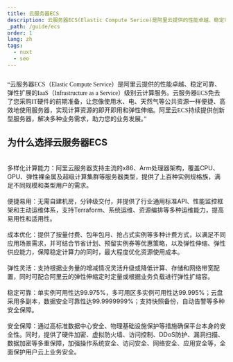 ```yaml
---
title: 云服务器ECS
description: 云服务器ECS(Elastic Compute Serice)是阿里云提供的性能卓越、稳定可靠、弹性扩展的Iaas云计算服务。
_path: /guide/ecs
order: 1
lang: zh
tags:
  - nuxt
  - seo
---
```

<div style="margin: 5% 0;font-family: '微软雅黑',serif">
“云服务器ECS（Elastic Compute Service）是阿里云提供的性能卓越、稳定可靠、弹性扩展的IaaS（Infrastructure as a Service）级别云计算服务。云服务器ECS免去了您采购IT硬件的前期准备，让您像使用水、电、天然气等公共资源一样便捷、高效地使用服务器，实现计算资源的即开即用和弹性伸缩。阿里云ECS持续提供创新型服务器，解决多种业务需求，助力您的业务发展。”
</div>

## 为什么选择云服务器ECS
<br>
多样化计算能力：阿里云服务器支持主流的x86、Arm处理器架构，覆盖CPU、GPU、弹性裸金属及超级计算集群等服务器类型，提供了上百种实例规格族，满足不同规模和类型用户的需求。
<br><br>
便捷易用：无需自建机房，分钟级交付，并提供了行业通用标准API、性能监控框架和主动运维体系，支持Terraform、系统运维、资源编排等多种运维能力，提高易用性和适用性。
<br><br>
成本优化：提供了按量付费、包年包月、抢占式实例等多种计费方式，以满足不同应用场景需求，并可结合节省计划、预留实例券等优惠策略，以及弹性伸缩、弹性供应能力，保障稳定计算力的同时，最大程度优化资源使用成本。
<br><br>
弹性灵活：支持根据业务量的增减情况灵活升级或降低计算、存储和网络带宽配置，同时可配合阿里云的弹性伸缩定时定量或根据业务负载进行弹性扩缩容。
<br><br>
稳定可靠：单实例可用性达99.975%，多可用区多实例可用性达99.995%；云盘采用多副本，数据安全可靠性达99.9999999%；支持快照备份，自动告警等多种安全保障。
<br><br>
安全保障：通过高标准数据中心安全、物理基础设施保护等措施确保平台本身的安全性。同时，提供了硬件加密、虚拟防火墙、访问控制、DDoS防护、漏洞扫描、数据加密等多重保障，加强操作系统安全、访问安全、网络安全、应用安全等，全面保护用户云上业务安全。
<br><br>
